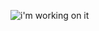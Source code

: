 ![i'm working on it](https://media3.giphy.com/media/v1.Y2lkPTc5MGI3NjExbzdsNTY2NWg5cmY5MGF0NDlqczNjY2ttYmh3Yzc1Zm10M3I0MHZ6eSZlcD12MV9pbnRlcm5hbF9naWZfYnlfaWQmY3Q9Zw/13rQ7rrTrvZXlm/giphy.gif)
